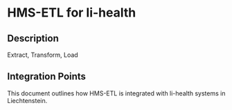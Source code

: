 # HMS-ETL for li-health

## Description

Extract, Transform, Load

## Integration Points

This document outlines how HMS-ETL is integrated with li-health systems in Liechtenstein.

